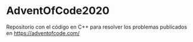# AdventOfCode2020
Repositorio con el código en C++ para resolver los problemas publicados en https://adventofcode.com/
